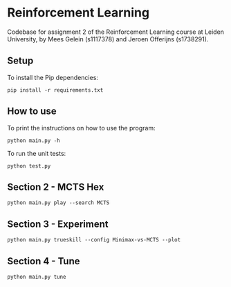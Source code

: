 # Reinforcement Learning
Codebase for assignment 2 of the Reinforcement Learning course at Leiden University, by Mees Gelein (s1117378) and Jeroen Offerijns (s1738291).

## Setup
To install the Pip dependencies:

```pip install -r requirements.txt```

## How to use
To print the instructions on how to use the program:

```python main.py -h```

To run the unit tests:

```python test.py```

## Section 2 - MCTS Hex
```python main.py play --search MCTS```

## Section 3 - Experiment
```python main.py trueskill --config Minimax-vs-MCTS --plot```

## Section 4 - Tune
```python main.py tune```